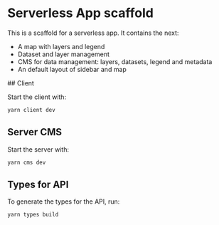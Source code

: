 # Serverless App scaffold

This is a scaffold for a serverless app. It contains the next:

* A map with layers and legend
* Dataset and layer management
* CMS for data management: layers, datasets, legend and metadata
* An default layout of sidebar and map

## Client

Start the client with:

```bash
yarn client dev
```

## Server CMS

Start the server with:

```bash
yarn cms dev
```

## Types for API

To generate the types for the API, run:

```bash
yarn types build
```
